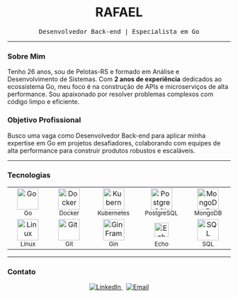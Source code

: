 <div align="center">
  <h1>
    <b>RAFAEL</b>
  </h1>
  <samp>Desenvolvedor Back-end | Especialista em Go</samp>
</div>

---

### Sobre Mim
<p>
  Tenho 26 anos, sou de Pelotas-RS e formado em Análise e Desenvolvimento de Sistemas. Com <strong>2 anos de experiência</strong> dedicados ao ecossistema Go, meu foco é na construção de APIs e microserviços de alta performance. Sou apaixonado por resolver problemas complexos com código limpo e eficiente.
</p>

### Objetivo Profissional
<p>
  Busco uma vaga como Desenvolvedor Back-end para aplicar minha expertise em Go em projetos desafiadores, colaborando com equipes de alta performance para construir produtos robustos e escaláveis.
</p>

---

### Tecnologias
<div align="center">
  <table>
    <tr>
      <td align="center" width="120">
        <img src="https://skillicons.dev/icons?i=go" width="48" alt="Go"><br><small>Go</small>
      </td>
      <td align="center" width="120">
        <img src="https://skillicons.dev/icons?i=docker" width="48" alt="Docker"><br><small>Docker</small>
      </td>
      <td align="center" width="120">
        <img src="https://skillicons.dev/icons?i=kubernetes" width="48" alt="Kubernetes"><br><small>Kubernetes</small>
      </td>
      <td align="center" width="120">
        <img src="https://skillicons.dev/icons?i=postgres" width="48" alt="PostgreSQL"><br><small>PostgreSQL</small>
      </td>
      <td align="center" width="120">
        <img src="https://skillicons.dev/icons?i=mongodb" width="48" alt="MongoDB"><br><small>MongoDB</small>
      </td>
    </tr>
    <tr>
      <td align="center" width="120">
        <img src="https://skillicons.dev/icons?i=linux" width="48" alt="Linux"><br><small>Linux</small>
      </td>
      <td align="center" width="120">
        <img src="https://skillicons.dev/icons?i=git" width="48" alt="Git"><br><small>Git</small>
      </td>
      <td align="center" width="120">
        <img src="https://cdn.jsdelivr.net/gh/devicons/devicon/icons/gin/gin-original.svg" width="48" alt="Gin Framework"><br><small>Gin</small>
      </td>
      <td align="center" width="120">
        <img src="https://img.shields.io/badge/Echo-000000?style=for-the-badge&logo=echo&logoColor=white" height="32" alt="Echo Framework" style="margin: 8px 0;"><br><small>Echo</small>
      </td>
      <td align="center" width="120">
        <img src="https://skillicons.dev/icons?i=mysql" width="48" alt="SQL"><br><small>SQL</small>
      </td>
    </tr>
  </table>
</div>

---

### Contato
<div align="center">
  <a href="https://linkedin.com/in/SEU-USUARIO-LINKEDIN" target="_blank">
    <img src="https://img.shields.io/badge/LinkedIn-0A66C2?style=for-the-badge&logo=linkedin&logoColor=white" alt="LinkedIn">
  </a>
  &nbsp;
  <a href="mailto:SEU-EMAIL-AQUI@exemplo.com">
    <img src="https://img.shields.io/badge/Email-D14836?style=for-the-badge&logo=gmail&logoColor=white" alt="Email">
  </a>
</div>

